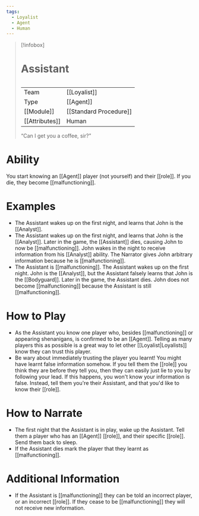 ```yaml
---
tags:
  - Loyalist
  - Agent
  - Human
---
```

> [!infobox]
> # Assistant
> ######
> |  |  |
> | ---- | ---- |
> | Team | [[Loyalist]] |
> | Type | [[Agent]] |
> | [[Module]] | [[Standard Procedure]] |
> | [[Attributes]] | Human |
>  “Can I get you a coffee, sir?”
# Ability
You start knowing an [[Agent]] player (not yourself) and their [[role]]. If you die, they become [[malfunctioning]].

# Examples
- The Assistant wakes up on the first night, and learns that John is the [[Analyst]].
- The Assistant wakes up on the first night, and learns that John is the [[Analyst]]. Later in the game, the [[Assistant]] dies, causing John to now be [[malfunctioning]]. John wakes in the night to receive information from his [[Analyst]] ability. The Narrator gives John arbitrary information because he is [[malfunctioning]].
- The Assistant is [[malfunctioning]]. The Assistant wakes up on the first night. John is the [[Analyst]], but the Assistant falsely learns that John is the [[Bodyguard]]. Later in the game, the Assistant dies. John does not become [[malfunctioning]] because the Assistant is still [[malfunctioning]].

# How to Play
- As the Assistant you know one player who, besides [[malfunctioning]] or appearing shenanigans, is confirmed to be an [[Agent]]. Telling as many players this as possible is a great way to let other [[Loyalist|Loyalists]] know they can trust this player.
- Be wary about immediately trusting the player you learnt! You might have learnt false information somehow. If you tell them the [[role]] you think they are before they tell you, then they can easily just lie to you by following your lead. If this happens, you won't know your information is false. Instead, tell them you're their Assistant, and that you'd like to know their [[role]].

# How to Narrate
- The first night that the Assistant is in play, wake up the Assistant. Tell them a player who has an [[Agent]] [[role]], and their specific [[role]]. Send them back to sleep.
- If the Assistant dies mark the player that they learnt as [[malfunctioning]].

# Additional Information
- If the Assistant is [[malfunctioning]] they can be told an incorrect player, or an incorrect [[role]]. If they cease to be [[malfunctioning]] they will not receive new information.